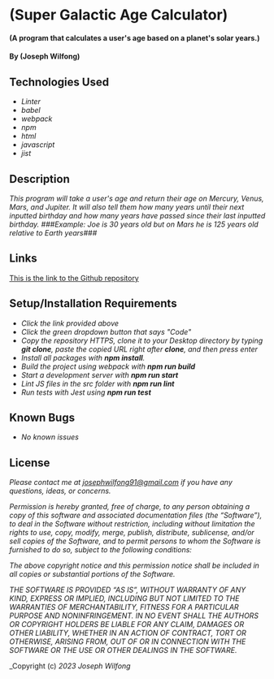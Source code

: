 # (Super Galactic Age Calculator)

#### (A program that calculates a user's age based on a planet's solar years.)

#### By (Joseph Wilfong)

## Technologies Used

* _Linter_
* _babel_
* _webpack_
* _npm_
* _html_
* _javascript_
* _jist_


## Description

_This program will take a user's age and return their age on Mercury, Venus, Mars, and Jupiter.
It will also tell them how many years until their next inputted birthday and how many years have passed since their last inputted birthday.
###Example: Joe is 30 years old but on Mars he is 125 years old relative to Earth years###_

## Links

[This is the link to the Github repository](https://github.com/jcarenza67/Super-Galactic-Age-Calculator) 


## Setup/Installation Requirements

* _Click the link provided above_
* _Click the green dropdown button that says "Code"_
* _Copy the repository HTTPS, clone it to your Desktop directory by typing ***git clone***, paste the copied URL right after **clone**, and then press enter_
* _Install all packages with ***npm install***._
* _Build the project using webpack with ***npm run build***_
* _Start a development server with ***npm run start***_
* _Lint JS files in the src folder with ***npm run lint***_
* _Run tests with Jest using ***npm run test***_


## Known Bugs

* _No known issues_

## License

_Please contact me at josephwilfong91@gmail.com if you have any questions, ideas, or concerns._

_Permission is hereby granted, free of charge, to any person obtaining a copy of this software and associated documentation files (the “Software”), to deal in the Software without restriction, including without limitation the rights to use, copy, modify, merge, publish, distribute, sublicense, and/or sell copies of the Software, and to permit persons to whom the Software is furnished to do so, subject to the following conditions:_

_The above copyright notice and this permission notice shall be included in all copies or substantial portions of the Software._

_THE SOFTWARE IS PROVIDED “AS IS”, WITHOUT WARRANTY OF ANY KIND, EXPRESS OR IMPLIED, INCLUDING BUT NOT LIMITED TO THE WARRANTIES OF MERCHANTABILITY, FITNESS FOR A PARTICULAR PURPOSE AND NONINFRINGEMENT. IN NO EVENT SHALL THE AUTHORS OR COPYRIGHT HOLDERS BE LIABLE FOR ANY CLAIM, DAMAGES OR OTHER LIABILITY, WHETHER IN AN ACTION OF CONTRACT, TORT OR OTHERWISE, ARISING FROM, OUT OF OR IN CONNECTION WITH THE SOFTWARE OR THE USE OR OTHER DEALINGS IN THE SOFTWARE._

_Copyright (c) _2023_ _Joseph Wilfong_